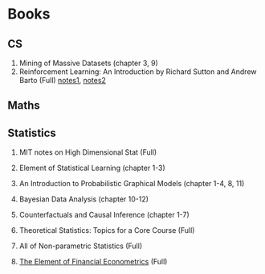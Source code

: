 # Books

## CS

1. Mining of Massive Datasets (chapter 3, 9)
2. Reinforcement Learning: An Introduction by Richard Sutton and Andrew Barto (Full) [notes1](../notes/RL_Book1.html), [notes2](../notes/RL_Book2.html)

## Maths

## Statistics

1. MIT notes on High Dimensional Stat (Full)

2. Element of Statistical Learning (chapter 1-3)

3. An Introduction to Probabilistic Graphical Models (chapter 1-4, 8, 11)

4. Bayesian Data Analysis (chapter 10-12)

5. Counterfactuals and Causal Inference (chapter 1-7)

6. Theoretical Statistics: Topics for a Core Course (Full)

7. All of Non-parametric Statistics (Full)

8. [The Element of Financial Econometrics]((../notes/Fin_Fan_Book.html)) (Full)